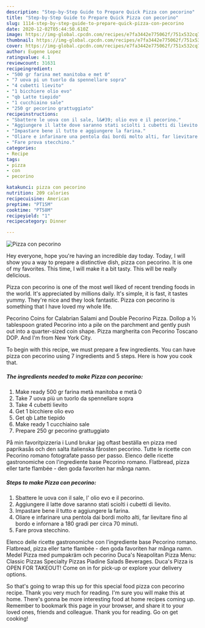 ```yaml
---
description: "Step-by-Step Guide to Prepare Quick Pizza con pecorino"
title: "Step-by-Step Guide to Prepare Quick Pizza con pecorino"
slug: 1114-step-by-step-guide-to-prepare-quick-pizza-con-pecorino
date: 2020-12-02T05:44:50.610Z
image: https://img-global.cpcdn.com/recipes/e7fa3442e775062f/751x532cq70/pizza-con-pecorino-recipe-main-photo.jpg
thumbnail: https://img-global.cpcdn.com/recipes/e7fa3442e775062f/751x532cq70/pizza-con-pecorino-recipe-main-photo.jpg
cover: https://img-global.cpcdn.com/recipes/e7fa3442e775062f/751x532cq70/pizza-con-pecorino-recipe-main-photo.jpg
author: Eugene Lopez
ratingvalue: 4.1
reviewcount: 31631
recipeingredient:
- "500 gr farina met manitoba e met 0"
- "7 uova pi un tuorlo da spennellare sopra"
- "4 cubetti lievito"
- "1 bicchiere olio evo"
- "qb Latte tiepido"
- "1 cucchiaino sale"
- "250 gr pecorino grattuggiato"
recipeinstructions:
- "Sbattere le uova con il sale, l&#39; olio evo e il pecorino."
- "Aggiungere il latte dove saranno stati sciolti i cubetti di lievito."
- "Impastare bene il tutto e aggiungere la farina."
- "Oliare e infarinare una pentola dai bordi molto alti, far lievitare fino al bordo e infornare a 180 gradi per circa 70 minuti."
- "Fare prova stecchino."
categories:
- Recipe
tags:
- pizza
- con
- pecorino

katakunci: pizza con pecorino 
nutrition: 209 calories
recipecuisine: American
preptime: "PT15M"
cooktime: "PT58M"
recipeyield: "1"
recipecategory: Dinner

---
```



![Pizza con pecorino](https://img-global.cpcdn.com/recipes/e7fa3442e775062f/751x532cq70/pizza-con-pecorino-recipe-main-photo.jpg)

Hey everyone, hope you're having an incredible day today. Today, I will show you a way to prepare a distinctive dish, pizza con pecorino. It is one of my favorites. This time, I will make it a bit tasty. This will be really delicious.

Pizza con pecorino is one of the most well liked of recent trending foods in the world. It's appreciated by millions daily. It's simple, it is fast, it tastes yummy. They're nice and they look fantastic. Pizza con pecorino is something that I have loved my whole life.

Pecorino Coins for Calabrian Salami and Double Pecorino Pizza. Dollop a ½ tablespoon grated Pecorino into a pile on the parchment and gently push out into a quarter-sized coin shape. Pizza margherita con Pecorino Toscano DOP. And I&#39;m from New York City.


To begin with this recipe, we must prepare a few ingredients. You can have pizza con pecorino using 7 ingredients and 5 steps. Here is how you cook that.

<!--inarticleads1-->

##### The ingredients needed to make Pizza con pecorino:

1. Make ready 500 gr farina metà manitoba e metà 0
1. Take 7 uova più un tuorlo da spennellare sopra
1. Take 4 cubetti lievito
1. Get 1 bicchiere olio evo
1. Get qb Latte tiepido
1. Make ready 1 cucchiaino sale
1. Prepare 250 gr pecorino grattuggiato


På min favoritpizzeria i Lund brukar jag oftast beställa en pizza med paprikasås och den salta italienska fårosten pecorino. Tutte le ricette con Pecorino romano fotografate passo per passo. Elenco delle ricette gastronomiche con l&#39;ingrediente base Pecorino romano. Flatbread, pizza eller tarte flambée - den goda favoriten har många namn. 

<!--inarticleads2-->

##### Steps to make Pizza con pecorino:

1. Sbattere le uova con il sale, l&#39; olio evo e il pecorino.
1. Aggiungere il latte dove saranno stati sciolti i cubetti di lievito.
1. Impastare bene il tutto e aggiungere la farina.
1. Oliare e infarinare una pentola dai bordi molto alti, far lievitare fino al bordo e infornare a 180 gradi per circa 70 minuti.
1. Fare prova stecchino.


Elenco delle ricette gastronomiche con l&#39;ingrediente base Pecorino romano. Flatbread, pizza eller tarte flambée - den goda favoriten har många namn. Medel Pizza med pumpakräm och pecorino Duca&#39;s Neapolitan Pizza Menu: Classic Pizzas Specialty Pizzas Piadine Salads Beverages. Duca&#39;s Pizza is OPEN FOR TAKEOUT! Come on in for pick-up or explore your delivery options. 

So that's going to wrap this up for this special food pizza con pecorino recipe. Thank you very much for reading. I'm sure you will make this at home. There's gonna be more interesting food at home recipes coming up. Remember to bookmark this page in your browser, and share it to your loved ones, friends and colleague. Thank you for reading. Go on get cooking!
